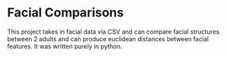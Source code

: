 # Facial Comparisons
This project takes in facial data via CSV and can compare facial structures between 2 adults and can produce euclidean distances between facial features.
It was written purely in python.


